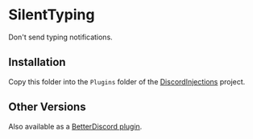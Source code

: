 # SilentTyping

Don't send typing notifications.

## Installation

Copy this folder into the `Plugins` folder of the [DiscordInjections](https://github.com/DiscordInjections/DiscordInjections) project.

## Other Versions

Also available as a [BetterDiscord plugin](https://github.com/noodlebox/betterdiscord-plugins/blob/master/SilentTyping.plugin.js).
